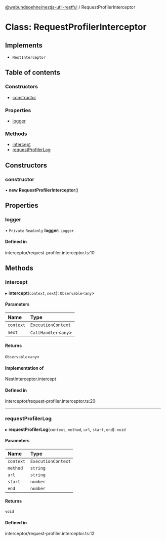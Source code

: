 [@webundsoehne/nestjs-util-restful](../README.md) / RequestProfilerInterceptor

# Class: RequestProfilerInterceptor

## Implements

- `NestInterceptor`

## Table of contents

### Constructors

- [constructor](RequestProfilerInterceptor.md#constructor)

### Properties

- [logger](RequestProfilerInterceptor.md#logger)

### Methods

- [intercept](RequestProfilerInterceptor.md#intercept)
- [requestProfilerLog](RequestProfilerInterceptor.md#requestprofilerlog)

## Constructors

### constructor

• **new RequestProfilerInterceptor**()

## Properties

### logger

• `Private` `Readonly` **logger**: `Logger`

#### Defined in

interceptor/request-profiler.interceptor.ts:10

## Methods

### intercept

▸ **intercept**(`context`, `next`): `Observable`<`any`\>

#### Parameters

| Name      | Type                  |
| :-------- | :-------------------- |
| `context` | `ExecutionContext`    |
| `next`    | `CallHandler`<`any`\> |

#### Returns

`Observable`<`any`\>

#### Implementation of

NestInterceptor.intercept

#### Defined in

interceptor/request-profiler.interceptor.ts:20

---

### requestProfilerLog

▸ **requestProfilerLog**(`context`, `method`, `url`, `start`, `end`): `void`

#### Parameters

| Name      | Type               |
| :-------- | :----------------- |
| `context` | `ExecutionContext` |
| `method`  | `string`           |
| `url`     | `string`           |
| `start`   | `number`           |
| `end`     | `number`           |

#### Returns

`void`

#### Defined in

interceptor/request-profiler.interceptor.ts:12

